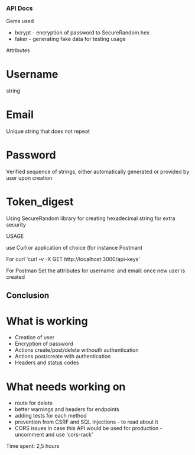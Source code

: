### API Docs 

Gems used 
 - bcrypt - encryption of password to SecureRandom.hex 
 - faker - generating fake data for testing usage 


Attributes 

# Username 
string
# Email 
Unique string that does not repeat 
# Password 
Verified sequence of strings, either automatically generated or provided by user upon creation
# Token_digest
Using SecureRandom library for creating hexadecimal string for extra security 


USAGE 

use Curl or application of choice (for instance Postman)

For curl 
'curl -v -X GET http://localhost:3000/api-keys'

For Postman 
Set the attributes for username: and email: once new user is created 


## Conclusion 
# What is working 
- Creation of user 
- Encryption of password 
- Actions create/post/delete withouth authentication 
- Actions post/create with authentication 
- Headers and status codes 

# What needs working on 
- route for delete 
- better warnings and headers for endpoints 
- adding tests for each method
- prevention from CSRF and SQL Injections - to read about it 
- CORS issues in case this API would be used for production - uncomment and use 'cors-rack'

Time spent: 2,5 hours

